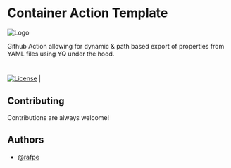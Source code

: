 # Container Action Template

![Logo](https://img.raftech.nl/white_logo_color1_background.png)

Github Action allowing for dynamic & path based export of properties from YAML files using YQ under the hood.

#
[![License](https://img.shields.io/github/license/raftechnl/public-ecr)](./LICENSE)
                |
## Contributing

Contributions are always welcome!

## Authors

- [@rafpe](https://www.github.com/rafpe)